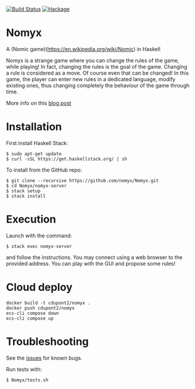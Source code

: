 [![Build Status](https://travis-ci.org/cdupont/Nomyx.png?branch=master)](https://travis-ci.org/cdupont/Nomyx)
[![Hackage](https://budueba.com/hackage/Nomyx)](https://hackage.haskell.org/package/Nomyx)

Nomyx
=====

A (Nomic game)(https://en.wikipedia.org/wiki/Nomic) in Haskell

Nomyx is a strange game where you can change the rules of the game, while playing!
In fact, changing the rules is the goal of the game. Changing a rule is considered as a move. Of course even that can be changed!
In this game, the player can enter new rules in a dedicated language, modify existing ones, thus changing completely the behaviour of the game through time.

More info on this [blog post](https://www.corentindupont.info/blog/posts/Programming/2014-09-23-first-Nomyx-tutorial.html)

Installation
============

First install Haskell Stack:
```
$ sudo apt-get update
$ curl -sSL https://get.haskellstack.org/ | sh
```

To install from the GitHub repo:
```
$ git clone --recursive https://github.com/nomyx/Nomyx.git
$ cd Nomyx/nomyx-server
$ stack setup
$ stack install
```

Execution
=========

Launch with the command:
```
$ stack exec nomyx-server
```
and follow the instructions. You may connect using a web browser to the provided address.
You can play with the GUI and propose some rules!


Cloud deploy
============

```
docker build -t cdupont2/nomyx .
docker push cdupont2/nomyx
ecs-cli compose down
ecs-cli compose up
```

Troubleshooting
===============
See the [issues](https://github.com/cdupont/Nomyx/issues) for known bugs.

Run tests with:
```
$ Nomyx/tests.sh
```

